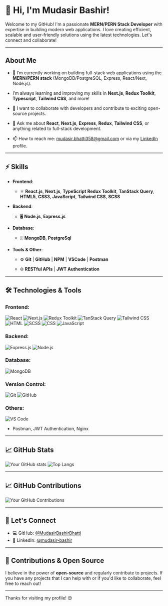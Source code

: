 # 👋 Hi, I'm Mudasir Bashir!

Welcome to my GitHub! I'm a passionate **MERN/PERN Stack Developer** with expertise in building modern web applications. I love creating efficient, scalable and user-friendly solutions using the latest technologies. Let's connect and collaborate!

---

## About Me

- 🔭 I’m currently working on building full-stack web applications using the **MERN/PERN stack** (MongoDB/PostgreSQL, Express, React/Next, Node.js).

- I’m always learning and improving my skills in **Next.js**, **Redux Toolkit**, **Typescript**, **Tailwind CSS**, and more!

- 👯 I want to collaborate with developers and contribute to exciting open-source projects.

- 💬 Ask me about **React**, **Next.js**, **Express**, **Redux**, **Tailwind CSS**, or anything related to full-stack development.

- 📫 How to reach me: [mudasir.bhatti358@gmail.com](mailto:mudasir.bhatti358@gmail.com) or via my [LinkedIn](https://www.linkedin.com/in/mudasir-bashir/) profile.

---

## ⚡ Skills

- **Frontend**:

  - ⚛️ **React.js**, **Next.js**, **TypeScript** **Redux Toolkit**, **TanStack Query**, **HTML5**, **CSS3**, **JavaScript**, **Tailwind CSS**, **SCSS**
    
- **Backend**:

  - 🖥️ **Node.js**, **Express.js**
 
- **Database**:

  - 🗄️ **MongoDB**, **PostgreSql**
 
- **Tools & Other**:

  - ⚙️ **Git** | **GitHub** | **NPM** | **VSCode** | **Postman**

  - 🌐 **RESTful APIs** | **JWT Authentication**

---

## 🛠️ Technologies & Tools

### Frontend:

![React](https://img.shields.io/badge/-React-61dafb?style=for-the-badge&logo=react&logoColor=black)
![Next.js](https://img.shields.io/badge/-Next.js-000000?style=for-the-badge&logo=next.js&logoColor=white)
![Redux Toolkit](https://img.shields.io/badge/-Redux%20Toolkit-764abc?style=for-the-badge&logo=redux&logoColor=white)
![TanStack Query](https://img.shields.io/badge/-TanStack%20Query-FF4154?style=for-the-badge&logo=react-query&logoColor=white)
![Tailwind CSS](https://img.shields.io/badge/-Tailwind%20CSS-38b2ac?style=for-the-badge&logo=tailwind-css&logoColor=white)
![HTML](https://img.shields.io/badge/-HTML-e34f26?style=for-the-badge&logo=html5&logoColor=white)
![SCSS](https://img.shields.io/badge/-SCSS-cc6699?style=for-the-badge&logo=sass&logoColor=white)
![CSS](https://img.shields.io/badge/-CSS-1572b6?style=for-the-badge&logo=css3&logoColor=white)
![JavaScript](https://img.shields.io/badge/-JavaScript-ffda44?style=for-the-badge&logo=javascript&logoColor=black)
    
### Backend:

![Express.js](https://img.shields.io/badge/-Express.js-000000?style=for-the-badge&logo=express&logoColor=white)
![Node.js](https://img.shields.io/badge/-Node.js-339933?style=for-the-badge&logo=node.js&logoColor=white)
    
### Database:

![MongoDB](https://img.shields.io/badge/-MongoDB-4db33d?style=for-the-badge&logo=mongodb&logoColor=white)
 
### Version Control:

![Git](https://img.shields.io/badge/-Git-f05032?style=for-the-badge&logo=git&logoColor=white)
![GitHub](https://img.shields.io/badge/-GitHub-181717?style=for-the-badge&logo=github&logoColor=white)
    
### Others:

![VS Code](https://img.shields.io/badge/-VS%20Code-007acc?style=for-the-badge&logo=visual-studio-code&logoColor=white)
  - Postman, JWT Authentication, Nginx

---

## 📈 GitHub Stats

![Your GitHub stats](https://github-readme-stats.vercel.app/api?username=MudasirBashirBhatti&show_icons=true&theme=radical)
![Top Langs](https://github-readme-stats.vercel.app/api/top-langs/?username=MudasirBashirBhatti&layout=compact&theme=radical)

---

## 📈 GitHub Contributions

![Your GitHub Contributions](https://github-readme-streak-stats.herokuapp.com/?user=MudasirBashirBhatti&theme=radical)

---

## 🌱 Let's Connect

- 💻 GitHub: [@MudasirBashirBhatti](https://github.com/MudasirBashirBhatti)
- 📲 LinkedIn: [@mudasir-bashir](https://www.linkedin.com/in/mudasir-bashir)

---

## 🙌 Contributions & Open Source

I believe in the power of **open-source** and regularly contribute to projects. If you have any projects that I can help with or if you'd like to collaborate, feel free to reach out!

---

Thanks for visiting my profile! 😊
